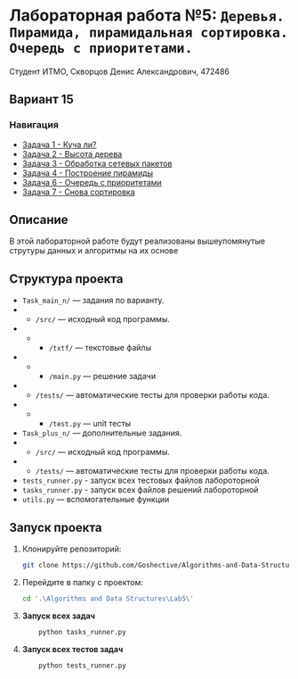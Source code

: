 # Лабораторная работа №5: `Деревья. Пирамида, пирамидальная сортировка. Очередь с приоритетами.`

Студент ИТМО, Скворцов Денис Александрович, 472486

## Вариант 15

### Навигация
- [Задача 1 - Куча ли? ](Task_plus_1)
- [Задача 2 - Высота дерева ](Task_plus_2)
- [Задача 3 - Обработка сетевых пакетов ](Task_main_3)
- [Задача 4 - Построение пирамиды ](Task_plus_4)
- [Задача 6 - Очередь с приоритетами ](Task_plus_6)
- [Задача 7 - Снова сортировка ](Task_main_7)

## Описание
В этой лабораторной работе будут реализованы вышеупомянутые струтуры данных и алгоритмы на их основе

## Структура проекта
- `Task_main_n/` — задания по варианту.
- - `/src/` — исходный код программы.
- - - `/txtf/` — текстовые файлы
- - - `/main.py` — решение задачи
- - `/tests/` — автоматические тесты для проверки работы кода.
- - - `/test.py` — unit тесты
- `Task_plus_n/` — дополнительные задания.
- - `/src/` — исходный код программы.
- - `/tests/` — автоматические тесты для проверки работы кода.
- `tests_runner.py` - запуск всех тестовых файлов лабороторной
- `tasks_runner.py` - запуск всех файлов решений лабороторной
- `utils.py` — вспомогательные функции

## Запуск проекта
1. Клонируйте репозиторий:
   ```bash
   git clone https://github.com/Goshective/Algorithms-and-Data-Structures
   ```

2. Перейдите в папку с проектом:
   ```bash
   cd '.\Algorithms and Data Structures\Lab5\'
   ```

3. **Запуск всех задач**
    ```bash
        python tasks_runner.py
    ```

4. **Запуск всех тестов задач**
    ```bash
        python tests_runner.py
    ```